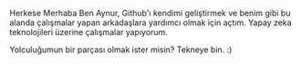 

Herkese Merhaba
 Ben Aynur, Github'ı kendimi geliştirmek ve benim gibi bu alanda çalışmalar yapan arkadaşlara yardımcı olmak için açtım. Yapay zeka teknolojileri üzerine çalışmalar yapıyorum. 
     
     
     
   Yolculuğumun bir parçası olmak ister misin? Tekneye bin.   :)


